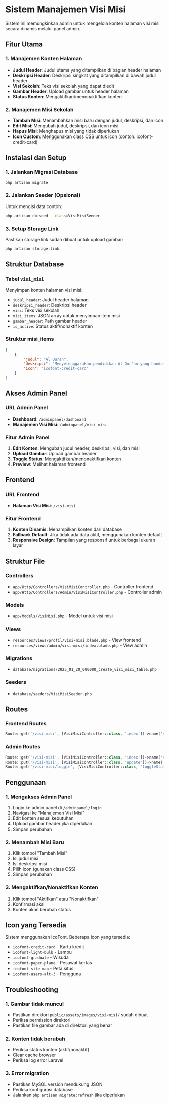 # Sistem Manajemen Visi Misi

Sistem ini memungkinkan admin untuk mengelola konten halaman visi misi secara dinamis melalui panel admin.

## Fitur Utama

### 1. Manajemen Konten Halaman
- **Judul Header**: Judul utama yang ditampilkan di bagian header halaman
- **Deskripsi Header**: Deskripsi singkat yang ditampilkan di bawah judul header
- **Visi Sekolah**: Teks visi sekolah yang dapat diedit
- **Gambar Header**: Upload gambar untuk header halaman
- **Status Konten**: Mengaktifkan/menonaktifkan konten

### 2. Manajemen Misi Sekolah
- **Tambah Misi**: Menambahkan misi baru dengan judul, deskripsi, dan icon
- **Edit Misi**: Mengubah judul, deskripsi, dan icon misi
- **Hapus Misi**: Menghapus misi yang tidak diperlukan
- **Icon Custom**: Menggunakan class CSS untuk icon (contoh: icofont-credit-card)

## Instalasi dan Setup

### 1. Jalankan Migrasi Database
```bash
php artisan migrate
```

### 2. Jalankan Seeder (Opsional)
Untuk mengisi data contoh:
```bash
php artisan db:seed --class=VisiMisiSeeder
```

### 3. Setup Storage Link
Pastikan storage link sudah dibuat untuk upload gambar:
```bash
php artisan storage:link
```

## Struktur Database

### Tabel `visi_misi`
Menyimpan konten halaman visi misi:
- `judul_header`: Judul header halaman
- `deskripsi_header`: Deskripsi header
- `visi`: Teks visi sekolah
- `misi_items`: JSON array untuk menyimpan item misi
- `gambar_header`: Path gambar header
- `is_active`: Status aktif/nonaktif konten

### Struktur misi_items
```json
[
    {
        "judul": "Al Quran",
        "deskripsi": "Menyelenggarakan pendidikan Al Qur'an yang handal dan integratif.",
        "icon": "icofont-credit-card"
    }
]
```

## Akses Admin Panel

### URL Admin Panel
- **Dashboard**: `/adminpanel/dashboard`
- **Manajemen Visi Misi**: `/adminpanel/visi-misi`

### Fitur Admin Panel
1. **Edit Konten**: Mengubah judul header, deskripsi, visi, dan misi
2. **Upload Gambar**: Upload gambar header
3. **Toggle Status**: Mengaktifkan/menonaktifkan konten
4. **Preview**: Melihat halaman frontend

## Frontend

### URL Frontend
- **Halaman Visi Misi**: `/visi-misi`

### Fitur Frontend
1. **Konten Dinamis**: Menampilkan konten dari database
2. **Fallback Default**: Jika tidak ada data aktif, menggunakan konten default
3. **Responsive Design**: Tampilan yang responsif untuk berbagai ukuran layar

## Struktur File

### Controllers
- `app/Http/Controllers/VisiMisiController.php` - Controller frontend
- `app/Http/Controllers/Admin/VisiMisiController.php` - Controller admin

### Models
- `app/Models/VisiMisi.php` - Model untuk visi misi

### Views
- `resources/views/profil/visi-misi.blade.php` - View frontend
- `resources/views/admin/visi-misi/index.blade.php` - View admin

### Migrations
- `database/migrations/2025_01_20_000000_create_visi_misi_table.php`

### Seeders
- `database/seeders/VisiMisiSeeder.php`

## Routes

### Frontend Routes
```php
Route::get('/visi-misi', [VisiMisiController::class, 'index'])->name('visi-misi');
```

### Admin Routes
```php
Route::get('/visi-misi', [VisiMisiController::class, 'index'])->name('admin.visi-misi.index');
Route::put('/visi-misi', [VisiMisiController::class, 'update'])->name('admin.visi-misi.update');
Route::get('/visi-misi/toggle', [VisiMisiController::class, 'toggleStatus'])->name('admin.visi-misi.toggle');
```

## Penggunaan

### 1. Mengakses Admin Panel
1. Login ke admin panel di `/adminpanel/login`
2. Navigasi ke "Manajemen Visi Misi"
3. Edit konten sesuai kebutuhan
4. Upload gambar header jika diperlukan
5. Simpan perubahan

### 2. Menambah Misi Baru
1. Klik tombol "Tambah Misi"
2. Isi judul misi
3. Isi deskripsi misi
4. Pilih icon (gunakan class CSS)
5. Simpan perubahan

### 3. Mengaktifkan/Nonaktifkan Konten
1. Klik tombol "Aktifkan" atau "Nonaktifkan"
2. Konfirmasi aksi
3. Konten akan berubah status

## Icon yang Tersedia

Sistem menggunakan IcoFont. Beberapa icon yang tersedia:
- `icofont-credit-card` - Kartu kredit
- `icofont-light-bulb` - Lampu
- `icofont-graduate` - Wisuda
- `icofont-paper-plane` - Pesawat kertas
- `icofont-site-map` - Peta situs
- `icofont-users-alt-3` - Pengguna

## Troubleshooting

### 1. Gambar tidak muncul
- Pastikan direktori `public/assets/images/visi-misi/` sudah dibuat
- Periksa permission direktori
- Pastikan file gambar ada di direktori yang benar

### 2. Konten tidak berubah
- Periksa status konten (aktif/nonaktif)
- Clear cache browser
- Periksa log error Laravel

### 3. Error migration
- Pastikan MySQL version mendukung JSON
- Periksa konfigurasi database
- Jalankan `php artisan migrate:refresh` jika diperlukan 
